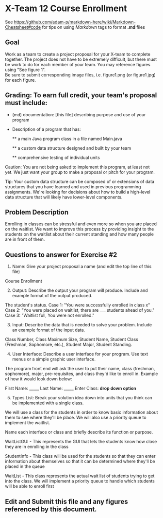 # X-Team 12 Course Enrollment

See https://github.com/adam-p/markdown-here/wiki/Markdown-Cheatsheet#code for tips on using *Markdown* tags to format __.md__ files

## Goal

Work as a team to create a project proposal for your X-team to complete together.
The project does not have to be extremely difficult,
but there must be work to do for each member of your team.
You may reference figures using "See figure 1".  
Be sure to submit corresponding image files, i.e. figure1.png (or figure1.jpg) for each figure.

## Grading: To earn full credit, your team's proposal must include:

* (md) documentation: [this file] describing purpose and use of your program

* Description of a program that has:

  ** a main Java program class in a file named Main.java
  
  ** a custom data structure designed and built by your team
  
  ** comprehensive testing of individual units
  
 Caution: You are not being asked to implement this program, at least not yet. 
 We just want your group to make a proposal or pitch for your program.
 
 Tip: Your custom data structure can be composed of or extensions of data structures that you have learned and used in previous programming assignments.  We're looking for decisions about how to build a high-level data structure that will likely have lower-level components.

## Problem Description

Enrolling in classes can be stressful and even more so when you are placed on the waitlist. We want to improve this process by providing insight to the students on the waitlist about their current standing and how many people are in front of them. 

## Questions to answer for Exercise #2

1. Name: Give your project proposal a name (and edit the top line of this file)

Course Enrollment 

2. Output: Describe the output your program will produce.  Include and example format of the output produced.

The student's status.
Case 1: "You were successfully enrolled in class x"
Case 2: "You were placed on waitlist, there are ___ students ahead of you."
Case 3: "Waitlist full, You were not enrolled." 


3. Input: Describe the data that is needed to solve your problem. Include an example format of the input data.

Class Number, Class Maximum Size, Student Name, Student Class (Freshman, Sophomore, etc.), Student Major, Student Standing.

4. User Interface: Describe a user interface for your program.  Use text menus or a simple graphic user interface.

The program front end will ask the user to put their name, class (freshman, sophomore), major, pre-requisites, and class they'd like to enroll in. Example of how it would look down below:

First Name: _____
Last Name: _____
Enter Class: **drop down option**


5. Types List: Break your solution idea down into units that you think can be implemented with a single class.

We will use a class for the students in order to know basic information about them to see where they'll be place. We will also use a priority queue to implement the waitlist.

Name each interface or class and briefly describe its function or purpose.

WaitListGUI - This represents the GUI that lets the students know how close they are in enrolling in the class

StudentInfo - This class will be used for the students so that they can enter information about themselves so that it can be determined where they'll be placed in the queue

WaitList - This class represents the actual wait list of students trying to get into the class. We will implement a priority queue to handle which students will be able to enroll first


## Edit and Submit this file and any figures referenced by this document.

